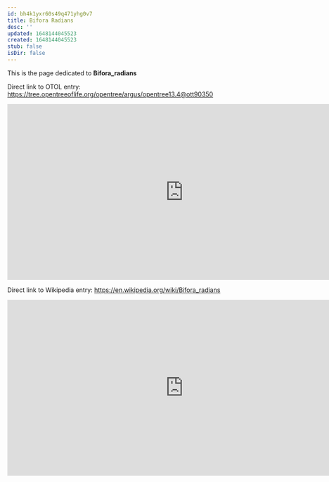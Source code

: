 ```yaml
---
id: bh4k1yxr60s49q471yhg0v7
title: Bifora Radians
desc: ''
updated: 1648144045523
created: 1648144045523
stub: false
isDir: false
---
```

This is the page dedicated to **Bifora_radians**


Direct link to OTOL entry: https://tree.opentreeoflife.org/opentree/argus/opentree13.4@ott90350



<html>
    <body>
    <iframe src="https://tree.opentreeoflife.org/opentree/argus/opentree13.4@ott90350"
    width="800" height="400" frameborder="0" allowfullscreen> </iframe>
    </body>
</html>
    


Direct link to Wikipedia entry: https://en.wikipedia.org/wiki/Bifora_radians



<html>
    <body>
    <iframe src="https://en.wikipedia.org/wiki/Bifora_radians"
    width="800" height="400" frameborder="0" allowfullscreen> </iframe>
    </body>
</html>
    
